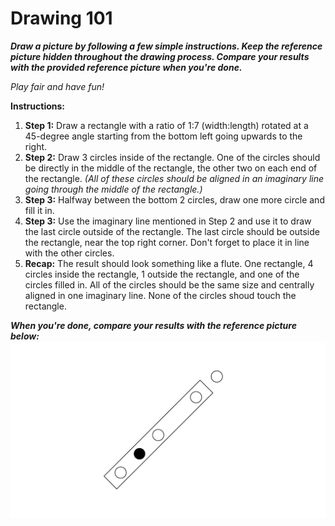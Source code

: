 # Drawing 101

***Draw a picture by following a few simple instructions.
Keep the reference picture hidden throughout the drawing process.
Compare your results with the provided reference picture when you're done.***

*Play fair and have fun!*

**Instructions:**
1. **Step 1:** Draw a rectangle with a ratio of 1:7 (width:length) rotated at a 45-degree angle starting from the bottom left going upwards to the right.
2. **Step 2:** Draw 3 circles inside of the rectangle. One of the circles should be directly in the middle of the rectangle, the other two on each end of the rectangle. *(All of these circles should be aligned in an imaginary line going through the middle of the rectangle.)*
3. **Step 3:** Halfway between the bottom 2 circles, draw one more circle and fill it in.
4. **Step 3:** Use the imaginary line mentioned in Step 2 and use it to draw the last circle outside of the rectangle. The last circle should be outside the rectangle, near the top right corner. Don't forget to place it in line with the other circles.
5. **Recap:** The result should look something like a flute. One rectangle, 4 circles inside the rectangle, 1 outside the rectangle, and one of the circles filled in. All of the circles should be the same size and centrally aligned in one imaginary line. None of the circles shoud touch the rectangle.

***When you're done, compare your results with the reference picture below:***
![Reference picture](img/reference-picture.png)
